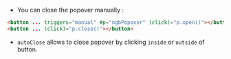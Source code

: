 * You can close the popover manually :
```html
<button ... triggers="manual" #p="ngbPopover" (click)="p.open()"></button>
<button ... (click)="p.close()"></button>
```
* `autoClose` allows to close popover by clicking `inside` or `outside` of button.